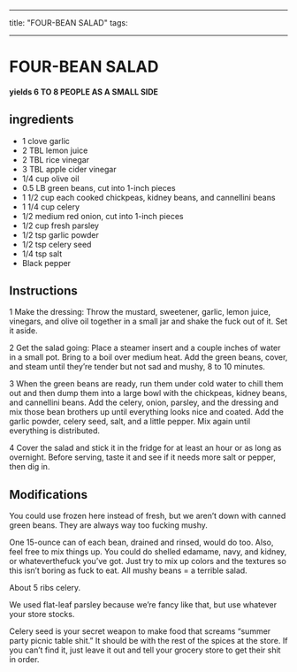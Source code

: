 
---
title: "FOUR-BEAN SALAD"
tags:

---
# FOUR-BEAN SALAD


     

     






#### yields  6 TO 8 PEOPLE AS A SMALL SIDE


## ingredients
* 1 clove garlic 
* 2 TBL lemon juice 
* 2 TBL rice vinegar 
* 3 TBL apple cider vinegar 
* 1/4 cup olive oil 
* 0.5 LB green beans, cut into 1-inch pieces 
* 1 1/2 cup each cooked chickpeas, kidney beans, and cannellini beans 
* 1 1/4 cup celery 
* 1/2 medium red onion, cut into 1-inch pieces 
* 1/2 cup fresh parsley 
* 1/2 tsp garlic powder 
* 1/2 tsp celery seed 
* 1/4 tsp salt 
* Black pepper 



## Instructions
1 Make the dressing: Throw the mustard, sweetener, garlic, lemon juice, vinegars, and olive oil together in a small jar and shake the fuck out of it. Set it aside.

2 Get the salad going: Place a steamer insert and a couple inches of water in a small pot. Bring to a boil over medium heat. Add the green beans, cover, and steam until they’re tender but not sad and mushy, 8 to 10 minutes.

3 When the green beans are ready, run them under cold water to chill them out and then dump them into a large bowl with the chickpeas, kidney beans, and cannellini beans. Add the celery, onion, parsley, and the dressing and mix those bean brothers up until everything looks nice and coated. Add the garlic powder, celery seed, salt, and a little pepper. Mix again until everything is distributed.

4 Cover the salad and stick it in the fridge for at least an hour or as long as overnight. Before serving, taste it and see if it needs more salt or pepper, then dig in.



## Modifications
You could use frozen here instead of fresh, but we aren’t down with canned green beans. They are always way too fucking mushy.

 One 15-ounce can of each bean, drained and rinsed, would do too. Also, feel free to mix things up. You could do shelled edamame, navy, and kidney, or whateverthefuck you’ve got. Just try to mix up colors and the textures so this isn’t boring as fuck to eat. All mushy beans = a terrible salad.

 About 5 ribs celery.

 We used flat-leaf parsley because we’re fancy like that, but use whatever your store stocks.

 Celery seed is your secret weapon to make food that screams “summer party picnic table shit.” It should be with the rest of the spices at the store. If you can’t find it, just leave it out and tell your grocery store to get their shit in order.




